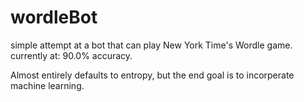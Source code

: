# wordleBot
simple attempt at a bot that can play New York Time's Wordle game.
currently at: 90.0% accuracy.

Almost entirely defaults to entropy, but the end goal is to incorperate machine learning.
